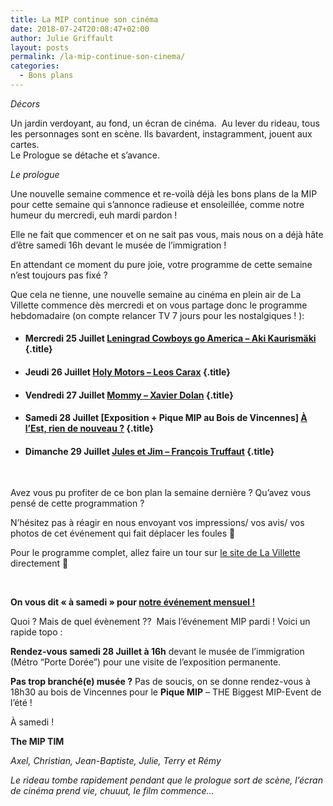 ```yaml
---
title: La MIP continue son cinéma
date: 2018-07-24T20:08:47+02:00
author: Julie Griffault
layout: posts
permalink: /la-mip-continue-son-cinema/
categories:
  - Bons plans
---
```

_Décors_

Un jardin verdoyant, au fond, un écran de cinéma.  Au lever du rideau, tous les personnages sont en scène. Ils bavardent, instagramment, jouent aux cartes.  
Le Prologue se détache et s’avance.

_Le prologue_

Une nouvelle semaine commence et re-voilà déjà les bons plans de la MIP pour cette semaine qui s&#8217;annonce radieuse et ensoleillée, comme notre humeur du mercredi, euh mardi pardon !

Elle ne fait que commencer et on ne sait pas vous, mais nous on a déjà hâte d&#8217;être samedi 16h devant le musée de l&#8217;immigration !

En attendant ce moment du pure joie, votre programme de cette semaine n&#8217;est toujours pas fixé ?

Que cela ne tienne, une nouvelle semaine au cinéma en plein air de La Villette commence dès mercredi et on vous partage donc le programme hebdomadaire (on compte relancer TV 7 jours pour les nostalgiques ! ):

  * #### Mercredi 25 Juillet [Leningrad Cowboys go America – Aki Kaurismäki](https://lavillette.com/evenement/cinema-leningrad-cowboys/) {.title}

  * #### Jeudi 26 Juillet [Holy Motors – Leos Carax](https://lavillette.com/evenement/cinema-holy-motors/) {.title}

  * #### Vendredi 27 Juillet [Mommy – Xavier Dolan](https://lavillette.com/evenement/cinema-mommy/) {.title}

  * #### Samedi 28 Juillet [Exposition + Pique MIP au Bois de Vincennes] [À l&#8217;Est, rien de nouveau ?](https://www.assomip.fr/a-lest-rien-de-nouveau/) {.title}

  * #### Dimanche 29 Juillet [Jules et Jim – François Truffaut](https://lavillette.com/evenement/cinema-jules-et-jim/) {.title}

&nbsp;

Avez vous pu profiter de ce bon plan la semaine dernière ? Qu&#8217;avez vous pensé de cette programmation ?

N’hésitez pas à réagir en nous envoyant vos impressions/ vos avis/ vos photos de cet événement qui fait déplacer les foules 🙂

Pour le programme complet, allez faire un tour sur [le site de La Villette](https://lavillette.com/evenement/cinema-en-plein-air-2018/) directement 🙂

&nbsp;

**On vous dit « à samedi » pour [notre événement mensuel !](https://www.assomip.fr/a-lest-rien-de-nouveau/)**

Quoi ? Mais de quel évènement ??  Mais l&#8217;événement MIP pardi ! Voici un rapide topo :

**Rendez-vous samedi 28 Juillet à 16h** devant le musée de l&#8217;immigration (Métro &#8220;Porte Dorée&#8221;) pour une visite de l&#8217;exposition permanente.

**Pas trop branché(e) musée ?** Pas de soucis, on se donne rendez-vous à 18h30 au bois de Vincennes pour le **Pique MIP** &#8211; THE Biggest MIP-Event de l&#8217;été !

À samedi !

**The MIP TIM**

_Axel, Christian, Jean-Baptiste, Julie, Terry et Rémy_

_Le rideau tombe rapidement pendant que le prologue sort de scène, l&#8217;écran de cinéma prend vie, chuuut, le film commence&#8230;_
